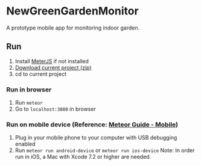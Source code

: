 # NewGreenGardenMonitor
A prototype mobile app for monitoring indoor garden.

## Run
1. Install [MeterJS](https://www.meteor.com/) if not installed
2. [Download current project (zip)](https://github.com/chhuang215/NewGreenGardenMonitor/archive/master.zip)
3. cd to current project

### Run in browser
1. Run `meteor`
2. Go to `localhost:3000` in browser

### Run on mobile device (Reference: [Meteor Guide - Mobile](https://guide.meteor.com/mobile.html))
1. Plug in your mobile phone to your computer with USB debugging enabled
2. Run `meteor run android-device` or `meteor run ios-device`
Note: In order run in iOS, a Mac with Xcode 7.2 or higher are needed.
